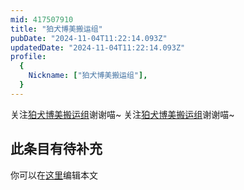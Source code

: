 ```yaml
---
mid: 417507910
title: "狛犬博美搬运组"
pubDate: "2024-11-04T11:22:14.093Z"
updatedDate: "2024-11-04T11:22:14.093Z"
profile:
  {
    Nickname: ["狛犬博美搬运组"],
  }
---
```


关注[狛犬博美搬运组](https://space.bilibili.com/417507910)谢谢喵~ 关注[狛犬博美搬运组](https://space.bilibili.com/417507910)谢谢喵~

## 此条目有待补充
你可以在[这里](https://github.com/Yuhanawa/VTuber.ICU/edit/master/src/content/v/狛犬博美搬运组/index.md)编辑本文
